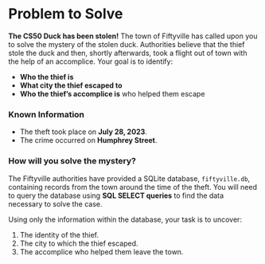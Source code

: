 # Problem to Solve

**The CS50 Duck has been stolen!** The town of Fiftyville has called upon you to solve the mystery of the stolen duck. Authorities believe that the thief stole the duck and then, shortly afterwards, took a flight out of town with the help of an accomplice. Your goal is to identify:  

- **Who the thief is**  
- **What city the thief escaped to**  
- **Who the thief’s accomplice is** who helped them escape  

### Known Information  
- The theft took place on **July 28, 2023**.  
- The crime occurred on **Humphrey Street**.  

### How will you solve the mystery?  
The Fiftyville authorities have provided a SQLite database, `fiftyville.db`, containing records from the town around the time of the theft. You will need to query the database using **SQL SELECT queries** to find the data necessary to solve the case.

Using only the information within the database, your task is to uncover:  
1. The identity of the thief.  
2. The city to which the thief escaped.  
3. The accomplice who helped them leave the town.  

